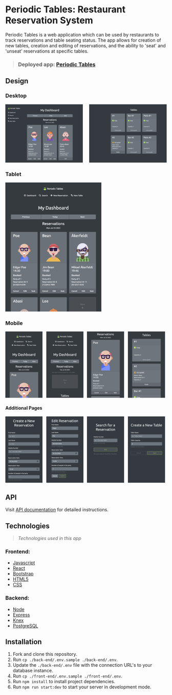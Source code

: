 # Periodic Tables: Restaurant Reservation System

Periodic Tables is a web application which can be used by restaurants to track reservations and table seating status. The app allows for creation of new tables, creation and editing of reservations, and the ability to 'seat' and 'unseat' reservations at specific tables.

> ### Deployed app: [Periodic Tables](https://restaurant-reservation-app-kappa.vercel.app/dashboard)

## Design

### Desktop

<img src="./media/screenshots/desktop-dashboard.png" alt="desktop-dashboard" width="48%"/>&nbsp;&nbsp;&nbsp;&nbsp;&nbsp;<img src="./media/screenshots/desktop-tables.png" alt="desktop-tables" width="48%"/>

### Tablet

<img src="./media/screenshots/ipad-dashboard.png" alt="ipad-dashboard" width="300"/>

### Mobile

<img src="./media/screenshots/mobile-dashboard.png" alt="mobile-dashboard" width="23%"/>&nbsp;&nbsp;&nbsp;<img src="./media/screenshots/mobile-dashboard-empty.png" alt="mobile-dashboard-empty" width="23%"/>&nbsp;&nbsp;&nbsp;<img src="./media/screenshots/mobile-reservations.png" alt="mobile-reservation" width="23%"/>&nbsp;&nbsp;&nbsp;<img src="./media/screenshots/mobile-tables.png" alt="mobile-tables" width="23%"/>

#### Additional Pages

<img src="./media/screenshots/page-reservation-create.png" alt="page-reservation-create" width="23%"/>&nbsp;&nbsp;&nbsp;<img src="./media/screenshots/page-reservation-edit.png" alt="page-reservation-edit" width="23%"/>&nbsp;&nbsp;&nbsp;<img src="./media/screenshots/page-reservation-search.png" alt="page-reservation-search" width="23%"/>&nbsp;&nbsp;&nbsp;<img src="./media/screenshots/page-table-create.png" alt="page-table-create" width="23%"/>


## API

Visit [API documentation](./back-end//README.md) for detailed instructions.


## Technologies
> *Technologies used in this app*

### Frontend:
- [Javascript](http://knexjs.org/)
- [React](http://knexjs.org/)
- [Bootstrap](http://knexjs.org/)
- [HTML5](http://knexjs.org/)
- [CSS](http://knexjs.org/)

### Backend:
- [Node](http://knexjs.org/)
- [Express](http://knexjs.org/)
- [Knex](http://knexjs.org/)
- [PostgreSQL](http://knexjs.org/)

## Installation

1. Fork and clone this repository.
1. Run `cp ./back-end/.env.sample ./back-end/.env`.
1. Update the `./back-end/.env` file with the connection URL's to your database instance.
1. Run `cp ./front-end/.env.sample ./front-end/.env`.
1. Run `npm install` to install project dependencies.
1. Run `npm run start:dev` to start your server in development mode.

